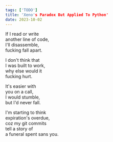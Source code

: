 ```yaml
---
tags: ['TODO']
title: 'Xeno's Paradox But Applied To Python'
date: 2023-10-02
---
```


If I read or write  
another line of code,  
I'll disassemble,  
fucking fall apart.

I don't think that  
I was built to work,  
why else would it  
fucking hurt.

It's easier with  
you on a call,  
I would stumble,  
but I'd never fall.

I'm starting to think  
expiration's overdue,  
coz my git commits  
tell a story of  
a funeral spent sans you.
